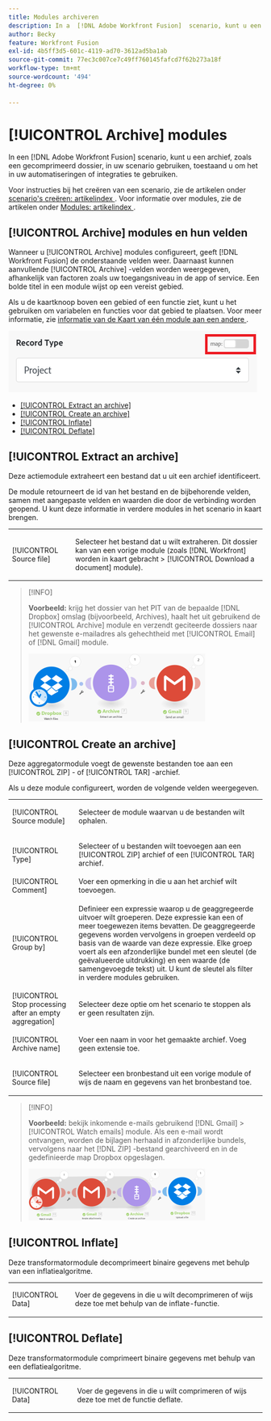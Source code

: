 ```yaml
---
title: Modules archiveren
description: In a  [!DNL Adobe Workfront Fusion]  scenario, kunt u een archief, zoals een gecomprimeerd dossier, met veelvoudige derdetoepassingen en de diensten verbinden. U kunt bijvoorbeeld een scenario configureren dat
author: Becky
feature: Workfront Fusion
exl-id: 4b5ff3d5-601c-4119-ad70-3612ad5ba1ab
source-git-commit: 77ec3c007ce7c49ff760145fafcd7f62b273a18f
workflow-type: tm+mt
source-wordcount: '494'
ht-degree: 0%

---
```


# [!UICONTROL Archive] modules

In een [!DNL Adobe Workfront Fusion] scenario, kunt u een archief, zoals een gecomprimeerd dossier, in uw scenario gebruiken, toestaand u om het in uw automatiseringen of integraties te gebruiken.

Voor instructies bij het creëren van een scenario, zie de artikelen onder [ scenario&#39;s creëren: artikelindex ](/help/workfront-fusion/create-scenarios/create-scenarios-toc.md). Voor informatie over modules, zie de artikelen onder [ Modules: artikelindex ](/help/workfront-fusion/references/modules/modules-toc.md).

## [!UICONTROL Archive] modules en hun velden

Wanneer u [!UICONTROL Archive] modules configureert, geeft [!DNL Workfront Fusion] de onderstaande velden weer. Daarnaast kunnen aanvullende [!UICONTROL Archive] -velden worden weergegeven, afhankelijk van factoren zoals uw toegangsniveau in de app of service. Een bolde titel in een module wijst op een vereist gebied.

Als u de kaartknoop boven een gebied of een functie ziet, kunt u het gebruiken om variabelen en functies voor dat gebied te plaatsen. Voor meer informatie, zie [ informatie van de Kaart van één module aan een andere ](/help/workfront-fusion/create-scenarios/map-data/map-data-from-one-to-another.md).

![ Kaart knevel ](/help/workfront-fusion/references/apps-and-modules/assets/map-toggle-350x74.png)

* [[!UICONTROL Extract an archive]](#extract-an-archive)
* [[!UICONTROL Create an archive]](#create-an-archive)
* [[!UICONTROL Inflate]](#inflate)
* [[!UICONTROL Deflate]](#deflate)

## [!UICONTROL Extract an archive]

Deze actiemodule extraheert een bestand dat u uit een archief identificeert.

De module retourneert de id van het bestand en de bijbehorende velden, samen met aangepaste velden en waarden die door de verbinding worden geopend. U kunt deze informatie in verdere modules in het scenario in kaart brengen.

<table style="table-layout:auto">
 <col> 
 <col> 
 <tbody> 
  <tr> 
   <td>[!UICONTROL Source file]</td> 
   <td> <p> Selecteer het bestand dat u wilt extraheren. Dit dossier kan van een vorige module (zoals [!DNL Workfront] worden in kaart gebracht &gt; [!UICONTROL Download a document] module).</p>  </td> 
  </tr> 
 </tbody> 
</table>

>[!INFO]
>
>**Voorbeeld:** krijg het dossier van het PIT van de bepaalde [!DNL Dropbox] omslag (bijvoorbeeld, Archives), haalt het uit gebruikend de [!UICONTROL Archive] module en verzendt geciteerde dossiers naar het gewenste e-mailadres als gehechtheid met [!UICONTROL Email] of [!DNL Gmail] module.
>
>![](/help/workfront-fusion/references/apps-and-modules/assets/example-dropbox-350x134.png)

## [!UICONTROL Create an archive]

Deze aggregatormodule voegt de gewenste bestanden toe aan een [!UICONTROL ZIP] - of [!UICONTROL TAR] -archief.

Als u deze module configureert, worden de volgende velden weergegeven.

<table style="table-layout:auto"> 
 <col> 
 <col> 
 <tbody> 
  <tr> 
   <td>[!UICONTROL Source module]</td> 
   <td> <p> Selecteer de module waarvan u de bestanden wilt ophalen.</p> </td> 
  </tr> 
  <tr> 
   <td>[!UICONTROL Type] </td> 
   <td> <p>Selecteer of u bestanden wilt toevoegen aan een [!UICONTROL ZIP] archief of een [!UICONTROL TAR] archief.</p> </td> 
  </tr> 
  <tr> 
   <td>[!UICONTROL Comment]</td> 
   <td>Voer een opmerking in die u aan het archief wilt toevoegen.</td> 
  </tr> 
  <tr> 
   <td>[!UICONTROL Group by]</td> 
   <td> <p>Definieer een expressie waarop u de geaggregeerde uitvoer wilt groeperen. Deze expressie kan een of meer toegewezen items bevatten. De geaggregeerde gegevens worden vervolgens in groepen verdeeld op basis van de waarde van deze expressie. Elke groep voert als een afzonderlijke bundel met een sleutel (de geëvalueerde uitdrukking) en een waarde (de samengevoegde tekst) uit. U kunt de sleutel als filter in verdere modules gebruiken.</p> </td> 
  </tr> 
  <tr> 
   <td>[!UICONTROL Stop processing after an empty aggregation]</td> 
   <td>Selecteer deze optie om het scenario te stoppen als er geen resultaten zijn.</td> 
  </tr> 
  <tr> 
   <td>[!UICONTROL Archive name]</td> 
   <td> <p> Voer een naam in voor het gemaakte archief. Voeg geen extensie toe.</p> </td> 
  </tr> 
  <tr> 
   <td>[!UICONTROL Source file]</td> 
   <td> <p>Selecteer een bronbestand uit een vorige module of wijs de naam en gegevens van het bronbestand toe.</p> </td> 
  </tr> 
 </tbody> 
</table>

>[!INFO]
>
>**Voorbeeld:** bekijk inkomende e-mails gebruikend [!DNL Gmail] > [!UICONTROL Watch emails] module. Als een e-mail wordt ontvangen, worden de bijlagen herhaald in afzonderlijke bundels, vervolgens naar het [!DNL ZIP] -bestand gearchiveerd en in de gedefinieerde map Dropbox opgeslagen.
>
>![](/help/workfront-fusion/references/apps-and-modules/assets/example-gmail-350x102.png)

## [!UICONTROL Inflate]

Deze transformatormodule decomprimeert binaire gegevens met behulp van een inflatiealgoritme.

<table style="table-layout:auto">
 <col> 
 <col> 
 <tbody> 
  <tr> 
   <td>[!UICONTROL Data] </td> 
   <td> <p>Voer de gegevens in die u wilt decomprimeren of wijs deze toe met behulp van de inflate-functie.</p> </td> 
  </tr> 
 </tbody> 
</table>

## [!UICONTROL Deflate]

Deze transformatormodule comprimeert binaire gegevens met behulp van een deflatiealgoritme.

<table style="table-layout:auto">
 <col> 
 <col> 
 <tbody> 
  <tr> 
   <td>[!UICONTROL Data] </td> 
   <td> <p>Voer de gegevens in die u wilt comprimeren of wijs deze toe met de functie deflate.</p> </td> 
  </tr> 
 </tbody> 
</table>
